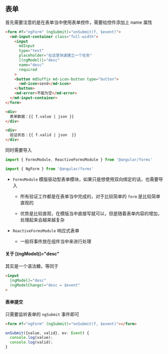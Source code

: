 ## 表单

首先需要注意的是在表单当中使用表单控件，需要给控件添加上 name 属性

```html
<form #f="ngForm" (ngSubmit)="onSubmit(f, $event)">
  <md-input-container class="full-width">
    <input 
      mdInput 
      type="text" 
      placeholder="在这里快速建立一个任务" 
      [(ngModel)]="desc" 
      name="desc"
      required
    >
    <button mdSuffix md-icon-button type="button">
      <md-icon>send</md-icon>
    </button>
    <md-error>不能为空</md-error>
  </md-input-container>
</form>

<div>
  表单数据：{{ f.value | json }}
</div>

<div>
  验证状态：{{ f.valid | json  }}
</div>
```

同时需要导入

```js
import { FormsModule, ReactiveFormsModule } from '@angular/forms'

import { NgForm } from '@angular/forms'
```

* `FormsModule` 模版驱动型表单模块，如果只是想使用双向绑定的话，也需要导入

  * 所有验证工作都是在表单当中完成的，对于比较简单的 `form` 是比较简单直观的

  * 优势是比较直观，在模版当中直接写就可以，但是随着表单内容的增加，处理起来会越来越复杂

* `ReactiveFormsModule` 响应式表单

  * 一般将事件放在组件当中来进行处理

#### 关于 [(ngModel)]="desc" 

其实是一个语法糖，等同于

```html
<input 
  [ngModel]="desc"
  (ngModelChange)="desc = $event"
>
```

#### 表单提交

只需要监听表单的 `ngSubmit` 事件即可

```html
<form #f="ngForm" (ngSubmit)="onSubmit(f, $event)"></form>
```

```js
onSubmit({value, valid}, ev: Event) {
  console.log(value);
  console.log(valid);
}
```